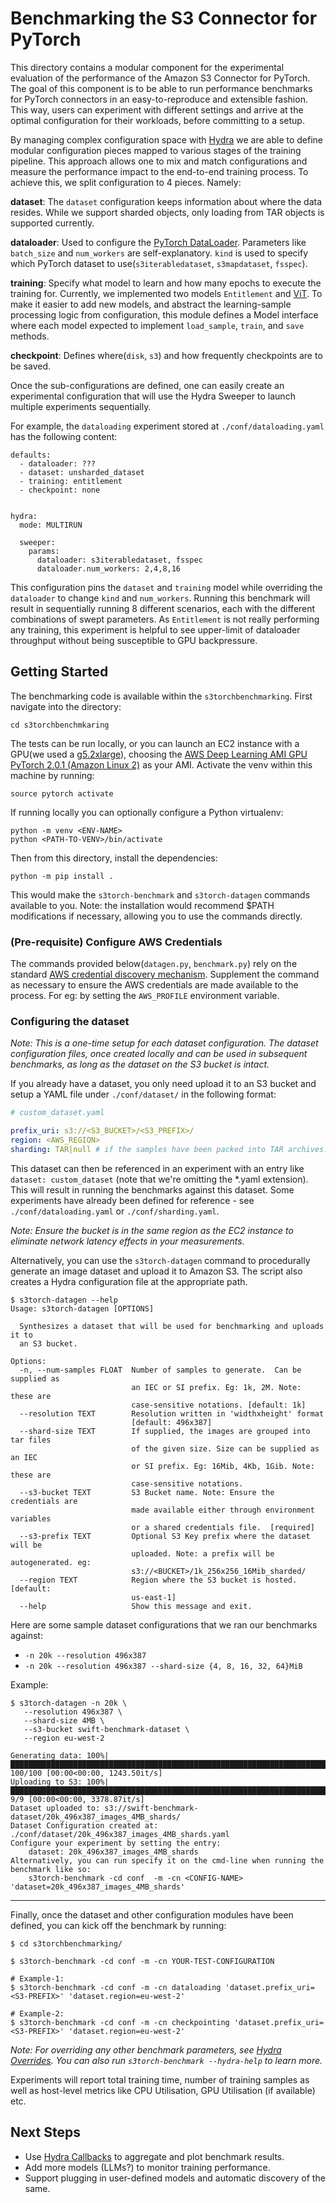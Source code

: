 # Benchmarking the S3 Connector for PyTorch

This directory contains a modular component for the experimental evaluation of the performance of the Amazon S3 Connector for
PyTorch.
The goal of this component is to be able to run performance benchmarks for PyTorch connectors in an easy-to-reproduce and
extensible fashion. This way, users can experiment with different settings and arrive at the optimal configuration for their workloads,
before committing to a setup.

By managing complex configuration space with [Hydra](https://hydra.cc/) we are able to define modular configuration pieces mapped to various
stages of the training pipeline. This approach allows one to mix and match configurations and measure the performance 
impact to the end-to-end training process. To achieve this, we split configuration to 4 pieces. Namely:

**dataset**: The `dataset` configuration keeps information about where the data resides. While we support sharded objects, only loading
from TAR objects is supported currently.

**dataloader**: Used to configure the [PyTorch DataLoader](https://pytorch.org/tutorials/beginner/basics/data_tutorial.html). Parameters like
`batch_size` and `num_workers` are self-explanatory. `kind` is used to specify which PyTorch dataset to use(`s3iterabledataset`, `s3mapdataset`, `fsspec`).

**training**: Specify what model to learn and how many epochs to execute the training for. Currently, we implemented two
models `Entitlement` and [ViT](https://huggingface.co/docs/transformers/model_doc/vit). To make it easier to add new models, and abstract the learning-sample processing logic from configuration, this module
defines a Model interface where each model expected to implement `load_sample`, `train`, and `save` methods.

**checkpoint**: Defines where(`disk`, `s3`) and how frequently checkpoints are to be saved.

Once the sub-configurations are defined, one can easily create an experimental configuration that will use the Hydra Sweeper
to launch multiple experiments sequentially.

For example, the `dataloading` experiment stored at `./conf/dataloading.yaml` has the following
content:

```
defaults:
  - dataloader: ???
  - dataset: unsharded_dataset
  - training: entitlement
  - checkpoint: none


hydra:
  mode: MULTIRUN

  sweeper:
    params:
      dataloader: s3iterabledataset, fsspec
      dataloader.num_workers: 2,4,8,16
```

This configuration pins the `dataset` and `training` model while overriding the `dataloader` to change `kind`
and `num_workers`. Running this benchmark will result in sequentially running 8 different scenarios,
each with the different combinations of swept parameters. As `Entitlement` is not really performing any training, this
experiment is helpful to see upper-limit of dataloader throughput without being susceptible to GPU backpressure.

## Getting Started

The benchmarking code is available within the `s3torchbenchmarking`. First navigate into the directory:

    cd s3torchbenchmkaring

The tests can be run locally, or you can launch an EC2 instance with a GPU(we used a [g5.2xlarge](https://aws.amazon.com/ec2/instance-types/g5/)), choosing 
the [AWS Deep Learning AMI GPU PyTorch 2.0.1 (Amazon Linux 2)](https://aws.amazon.com/releasenotes/aws-deep-learning-ami-gpu-pytorch-2-0-amazon-linux-2/) as your AMI. Activate the venv within this machine
by running:

    source pytorch activate

If running locally you can optionally configure a Python virtualenv:

    python -m venv <ENV-NAME>
    python <PATH-TO-VENV>/bin/activate


Then from this directory, install the dependencies:

    python -m pip install .

This would make the `s3torch-benchmark` and `s3torch-datagen` commands available to you. Note: the installation would
recommend $PATH modifications if necessary, allowing you to use the commands directly.

### (Pre-requisite) Configure AWS Credentials

The commands provided below(`datagen.py`, `benchmark.py`) rely on the standard [AWS credential discovery mechanism](https://docs.aws.amazon.com/cli/latest/userguide/cli-configure-files.html). 
Supplement the command as necessary to ensure the AWS credentials are made available to the process. For eg: by setting
the `AWS_PROFILE` environment variable.

### Configuring the dataset

_Note: This is a one-time setup for each dataset configuration. The dataset configuration files, once created locally
and can be used in subsequent benchmarks, as long as the dataset on the S3 bucket is intact._

If you already have a dataset, you only need upload it to an S3 bucket and setup a YAML file under
`./conf/dataset/` in the following format:

```yaml
# custom_dataset.yaml

prefix_uri: s3://<S3_BUCKET>/<S3_PREFIX>/
region: <AWS_REGION>
sharding: TAR|null # if the samples have been packed into TAR archives.
```

This dataset can then be referenced in an experiment with an entry like `dataset: custom_dataset` (note that we're 
omitting the *.yaml extension). This will result in running the benchmarks against this dataset. Some experiments have 
already been defined for reference - see `./conf/dataloading.yaml` or `./conf/sharding.yaml`.

_Note: Ensure the bucket is in the same region as the EC2 instance to eliminate network latency effects in your
measurements._

Alternatively, you can use the `s3torch-datagen` command to procedurally generate an image dataset and upload it to 
Amazon S3. The script also creates a Hydra configuration file at the appropriate path.

```
$ s3torch-datagen --help
Usage: s3torch-datagen [OPTIONS]

  Synthesizes a dataset that will be used for benchmarking and uploads it to
  an S3 bucket.

Options:
  -n, --num-samples FLOAT  Number of samples to generate.  Can be supplied as
                           an IEC or SI prefix. Eg: 1k, 2M. Note: these are
                           case-sensitive notations. [default: 1k]
  --resolution TEXT        Resolution written in 'widthxheight' format
                           [default: 496x387]
  --shard-size TEXT        If supplied, the images are grouped into tar files
                           of the given size. Size can be supplied as an IEC
                           or SI prefix. Eg: 16Mib, 4Kb, 1Gib. Note: these are
                           case-sensitive notations.
  --s3-bucket TEXT         S3 Bucket name. Note: Ensure the credentials are
                           made available either through environment variables
                           or a shared credentials file.  [required]
  --s3-prefix TEXT         Optional S3 Key prefix where the dataset will be
                           uploaded. Note: a prefix will be autogenerated. eg:
                           s3://<BUCKET>/1k_256x256_16Mib_sharded/
  --region TEXT            Region where the S3 bucket is hosted.  [default:
                           us-east-1]
  --help                   Show this message and exit.

```

Here are some sample dataset configurations that we ran our benchmarks against:

- `-n 20k --resolution 496x387`
- `-n 20k --resolution 496x387 --shard-size {4, 8, 16, 32, 64}MiB`

Example:

```
$ s3torch-datagen -n 20k \
   --resolution 496x387 \
   --shard-size 4MB \
   --s3-bucket swift-benchmark-dataset \
   --region eu-west-2

Generating data: 100%|█████████████████████████████████████████████████████████████████████████████████████████████████████████████████████████████████████| 100/100 [00:00<00:00, 1243.50it/s]
Uploading to S3: 100%|█████████████████████████████████████████████████████████████████████████████████████████████████████████████████████████████████████████| 9/9 [00:00<00:00, 3378.87it/s]
Dataset uploaded to: s3://swift-benchmark-dataset/20k_496x387_images_4MB_shards/
Dataset Configuration created at: ./conf/dataset/20k_496x387_images_4MB_shards.yaml
Configure your experiment by setting the entry:
    dataset: 20k_496x387_images_4MB_shards
Alternatively, you can run specify it on the cmd-line when running the benchmark like so:
    s3torch-benchmark -cd conf  -m -cn <CONFIG-NAME> 'dataset=20k_496x387_images_4MB_shards'
```

---

Finally, once the dataset and other configuration modules have been defined, you can kick off the benchmark by running:

    $ cd s3torchbenchmarking/

    $ s3torch-benchmark -cd conf -m -cn YOUR-TEST-CONFIGURATION 
    
    # Example-1:
    $ s3torch-benchmark -cd conf -m -cn dataloading 'dataset.prefix_uri=<S3-PREFIX>' 'dataset.region=eu-west-2'

    # Example-2:
    $ s3torch-benchmark -cd conf -m -cn checkpointing 'dataset.prefix_uri=<S3-PREFIX>' 'dataset.region=eu-west-2'

_Note: For overriding any other benchmark parameters,
see [Hydra Overrides](https://hydra.cc/docs/advanced/override_grammar/basic/). You can also run `s3torch-benchmark --hydra-help` to learn more._

Experiments will report total training time, number of training samples as well as host-level metrics like CPU
Utilisation, GPU Utilisation (if available) etc.

## Next Steps

- Use [Hydra Callbacks](https://hydra.cc/docs/experimental/callbacks/) to aggregate and plot benchmark results.
- Add more models (LLMs?) to monitor training performance.
- Support plugging in user-defined models and automatic discovery of the same.